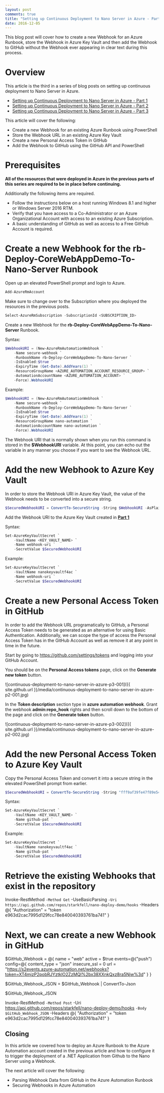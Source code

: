 ```yaml
---
layout: post
comments: true
title: "Setting up Continuous Deployment to Nano Server in Azure - Part 3"
date: 2016-12-05
---
```


This blog post will cover how to create a new Webhook for an Azure Runbook, store the Webhook in Azure Key Vault and then add the Webhook to
GitHub without the Webhook ever appearing in clear text during this process. 


# Overview

This article is the third in a series of blog posts on setting up continuous deployment to Nano Server in Azure. 

* [Setting up Continuous Deployment to Nano Server in Azure - Part 1](http://starkfell.github.io/continuous-deployment-to-nano-server-in-azure-p1/)
* [Setting up Continuous Deployment to Nano Server in Azure - Part 2](http://starkfell.github.io/continuous-deployment-to-nano-server-in-azure-p2/)
* [Setting up Continuous Deployment to Nano Server in Azure - Part 3](http://starkfell.github.io/continuous-deployment-to-nano-server-in-azure-p3/)

This article will cover the following:

* Create a new Webhook for an existing Azure Runbook using PowerShell
* Store the Webhook URL in an existing Azure Key Vault
* Create a new Personal Access Token in GitHub
* Add the Webhook to GitHub using the GitHub API and PowerShell

# Prerequisites

**All of the resources that were deployed in Azure in the previous parts of this series are required to be in place before continuing.**

Additionally the following items are required.

* Follow the instructions below on a host running Windows 8.1 and higher or Windows Server 2016 RTM.
* Verify that you have access to a Co-Administrator or an Azure Organizational Account with access to an existing Azure Subscription.
* A basic understanding of GitHub as well as access to a Free GitHub Account is required.

# Create a new Webhook for the rb-Deploy-CoreWebAppDemo-To-Nano-Server Runbook

Open up an elevated PowerShell prompt and login to Azure.

```powershell
Add-AzureRmAccount
```

Make sure to change over to the Subscription where you deployed the resources in the previous posts.

```powershell
Select-AzureRmSubscription -SubscriptionId <SUBSCRIPTION_ID>
```

Create a new Webhook for the **rb-Deploy-CoreWebAppDemo-To-Nano-Server** Runbook.

Syntax:

```powershell
$WebhookURI = (New-AzureRmAutomationWebhook `
    -Name secure-webhook `
    -RunbookName rb-Deploy-CoreWebAppDemo-To-Nano-Server `
    -IsEnabled:$true `
    -ExpiryTime (Get-Date).AddYears(1) `
    -ResourceGroupName <AZURE_AUTOMATION_ACCOUNT_RESOURCE_GROUP> `
    -AutomationAccountName <AZURE_AUTOMATION_ACCOUNT> `
    -Force).WebhookURI
 ```

Example:

```powershell
$WebhookURI = (New-AzureRmAutomationWebhook `
    -Name secure-webhook `
    -RunbookName rb-Deploy-CoreWebAppDemo-To-Nano-Server `
    -IsEnabled:$true `
    -ExpiryTime (Get-Date).AddYears(1) `
    -ResourceGroupName nano-automation `
    -AutomationAccountName nano-automation `
    -Force).WebhookURI
 ```

The Webhook URI that is normally shown when you run this command is stored in the **$WebhookURI** variable. At this point, you can echo out the variable
in any manner you choose if you want to see the Webhook URL.

# Add the new Webhook to Azure Key Vault

In order to store the Webhook URI in Azure Key Vault, the value of the Webhook needs to be converted into a secure string.

```powershell
$SecuredWebhookURI = ConvertTo-SecureString -String $WebhookURI -AsPlainText -Force
```

Add the Webhook URI to the Azure Key Vault created in **[Part 1](http://starkfell.github.io/continuous-deployment-to-nano-server-in-azure-p1/)**

Syntax:

```powershell
Set-AzureKeyVaultSecret `
    -VaultName <KEY_VAULT_NAME> `
    -Name webhook-uri `
    -SecretValue $SecuredWebhookURI
```

Example:

```powershell
Set-AzureKeyVaultSecret `
    -VaultName nanokeyvaultf4ac `
    -Name webhook-uri `
    -SecretValue $SecuredWebhookURI
```

# Create a new Personal Access Token in GitHub

In order to add the Webhook URL programatically to GitHub, a Personal Access Token needs to be generated as an alternative for using Basic Authentication. Additionally,
we can scope the type of access the Personal Access Token has in the GitHub Account as well as remove it at any point in time in the future.

Start by going to https://github.com/settings/tokens and logging into your GitHub Account.

You should be on the **Personal Access tokens** page, click on the **Generate new token** button.

![continuous-deployment-to-nano-server-in-azure-p3-001]({{ site.github.url }}/media/continuous-deployment-to-nano-server-in-azure-p2-001.jpg)

In the **Token description** section type in **azure automation webhook**. Grant the webhook **admin:repo_hook** rights and then scroll down to the bottom of the page
and click on the **Generate token** button.

![continuous-deployment-to-nano-server-in-azure-p3-002]({{ site.github.url }}/media/continuous-deployment-to-nano-server-in-azure-p2-002.jpg)

# Add the new Personal Access Token to Azure Key Vault

Copy the Personal Access Token and convert it into a secure string in the elevated PowerShell prompt from earlier.

```powershell
$SecuredWebhookURI = ConvertTo-SecureString -String "fff9af39fe47f89e54e87866adc1ee9e9dec000d" -AsPlainText -Force
```

Syntax:

```powershell
Set-AzureKeyVaultSecret `
    -VaultName <KEY_VAULT_NAME> `
    -Name github-pat `
    -SecretValue $SecuredWebhookURI
```

Example:

```powershell
Set-AzureKeyVaultSecret `
    -VaultName nanokeyvaultf4ac `
    -Name github-pat `
    -SecretValue $SecuredWebhookURI
```




# Retrieve the existing Webhooks that exist in the repository
Invoke-RestMethod `
	-Method Get `
	-UseBasicParsing `
	-Uri https://api.github.com/repos/starkfell/nano-deploy-demo/hooks `
	-Headers @{ "Authorization" = "token e963d2cac7995d129fcc78e840040393761ba741" }



# Next, we can create a new Webhook in GitHub
$GitHub_Webhook = @{
	name = "web"
	active = $true
	events=@("push")
	config=@{
		content_type = "json"
		insecure_ssl = 0
		url = "https://s2events.azure-automation.net/webhooks?token=XT4mjzP2pobRJYztklO2ZzMQI%2bx38XXnkQxz8ra5Njw%3d"
	}
}

$GitHub_Webhook_JSON = $GitHub_Webhook | ConvertTo-Json

$GitHub_Webhook_JSON

Invoke-RestMethod `
	-Method Post `
	-Uri https://api.github.com/repos/starkfell/nano-deploy-demo/hooks `
	-Body $GitHub_Webhook_JSON `
	-Headers @{ "Authorization" = "token e963d2cac7995d129fcc78e840040393761ba741" }	













## Closing

In this article we covered how to deploy an Azure Runbook to the Azure Automation account created in the previous article
and how to configure it to trigger the deployment of a .NET Application from Github to the Nano Server using a Webhook.

The next article will cover the following:

* Parsing Webhook Data from GitHub in the Azure Automation Runbook
* Securing Webhooks in Azure Automation
